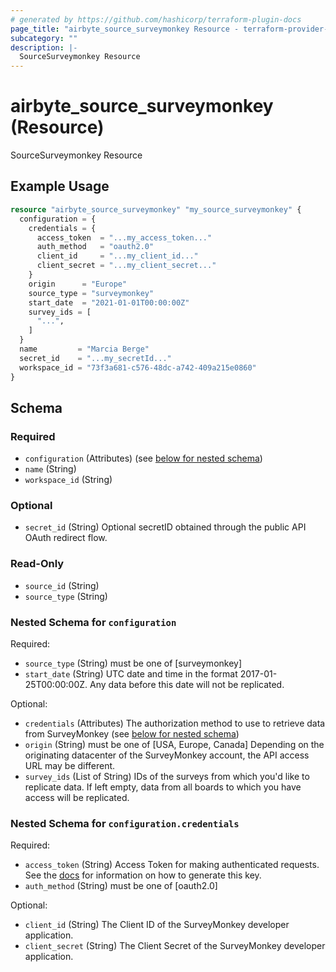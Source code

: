 ```yaml
---
# generated by https://github.com/hashicorp/terraform-plugin-docs
page_title: "airbyte_source_surveymonkey Resource - terraform-provider-airbyte"
subcategory: ""
description: |-
  SourceSurveymonkey Resource
---
```


# airbyte_source_surveymonkey (Resource)

SourceSurveymonkey Resource

## Example Usage

```terraform
resource "airbyte_source_surveymonkey" "my_source_surveymonkey" {
  configuration = {
    credentials = {
      access_token  = "...my_access_token..."
      auth_method   = "oauth2.0"
      client_id     = "...my_client_id..."
      client_secret = "...my_client_secret..."
    }
    origin      = "Europe"
    source_type = "surveymonkey"
    start_date  = "2021-01-01T00:00:00Z"
    survey_ids = [
      "...",
    ]
  }
  name         = "Marcia Berge"
  secret_id    = "...my_secretId..."
  workspace_id = "73f3a681-c576-48dc-a742-409a215e0860"
}
```

<!-- schema generated by tfplugindocs -->
## Schema

### Required

- `configuration` (Attributes) (see [below for nested schema](#nestedatt--configuration))
- `name` (String)
- `workspace_id` (String)

### Optional

- `secret_id` (String) Optional secretID obtained through the public API OAuth redirect flow.

### Read-Only

- `source_id` (String)
- `source_type` (String)

<a id="nestedatt--configuration"></a>
### Nested Schema for `configuration`

Required:

- `source_type` (String) must be one of [surveymonkey]
- `start_date` (String) UTC date and time in the format 2017-01-25T00:00:00Z. Any data before this date will not be replicated.

Optional:

- `credentials` (Attributes) The authorization method to use to retrieve data from SurveyMonkey (see [below for nested schema](#nestedatt--configuration--credentials))
- `origin` (String) must be one of [USA, Europe, Canada]
Depending on the originating datacenter of the SurveyMonkey account, the API access URL may be different.
- `survey_ids` (List of String) IDs of the surveys from which you'd like to replicate data. If left empty, data from all boards to which you have access will be replicated.

<a id="nestedatt--configuration--credentials"></a>
### Nested Schema for `configuration.credentials`

Required:

- `access_token` (String) Access Token for making authenticated requests. See the <a href="https://docs.airbyte.io/integrations/sources/surveymonkey">docs</a> for information on how to generate this key.
- `auth_method` (String) must be one of [oauth2.0]

Optional:

- `client_id` (String) The Client ID of the SurveyMonkey developer application.
- `client_secret` (String) The Client Secret of the SurveyMonkey developer application.


